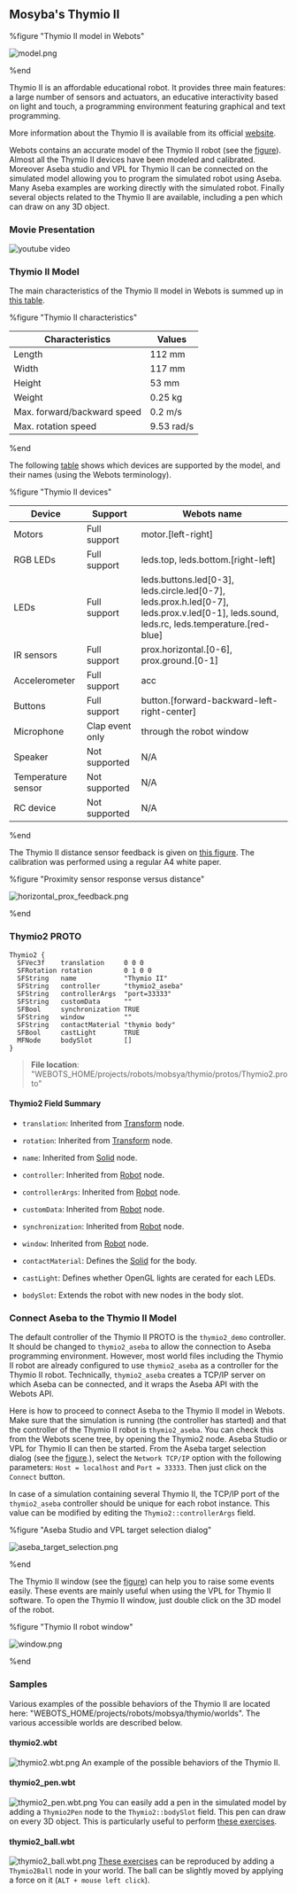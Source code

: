 ## Mosyba's Thymio II

%figure "Thymio II model in Webots"

![model.png](images/robots/thymio2/model.png)

%end

Thymio II is an affordable educational robot.
It provides three main features: a large number of sensors and actuators, an educative interactivity based on light and touch, a programming environment featuring graphical and text programming.

More information about the Thymio II is available from its official [website](https://aseba.wikidot.com/en:thymio).

Webots contains an accurate model of the Thymio II robot (see the [figure](#thymio-ii-model-in-webots)).
Almost all the Thymio II devices have been modeled and calibrated.
Moreover Aseba studio and VPL for Thymio II can be connected on the simulated model allowing you to program the simulated robot using Aseba.
Many Aseba examples are working directly with the simulated robot.
Finally several objects related to the Thymio II are available, including a pen which can draw on any 3D object.

### Movie Presentation

![youtube video](https://www.youtube.com/watch?v=q9VuJ8Kvt7U)

### Thymio II Model

The main characteristics of the Thymio II model in Webots is summed up in [this table](#thymio-ii-characteristics).

%figure "Thymio II characteristics"

| Characteristics             | Values       |
| --------------------------- | ------------ |
| Length                      | 112 mm       |
| Width                       | 117 mm       |
| Height                      | 53 mm        |
| Weight                      | 0.25 kg      |
| Max. forward/backward speed | 0.2 m/s      |
| Max. rotation speed         | 9.53 rad/s   |

%end

The following [table](#thymio-ii-devices) shows which devices are supported by the model, and their names (using the Webots terminology).

%figure "Thymio II devices"

| Device             | Support         | Webots name                                                                                                                               |
| ------------------ | --------------- | ----------------------------------------------------------------------------------------------------------------------------------------- |
| Motors             | Full support    | motor.[left-right]                                                                                                                        |
| RGB LEDs           | Full support    | leds.top, leds.bottom.[right-left]                                                                                                        |
| LEDs               | Full support    | leds.buttons.led[0-3], leds.circle.led[0-7], leds.prox.h.led[0-7], leds.prox.v.led[0-1], leds.sound, leds.rc, leds.temperature.[red-blue] |
| IR sensors         | Full support    | prox.horizontal.[0-6], prox.ground.[0-1]                                                                                                  |
| Accelerometer      | Full support    | acc                                                                                                                                       |
| Buttons            | Full support    | button.[forward-backward-left-right-center]                                                                                               |
| Microphone         | Clap event only | through the robot window                                                                                                                  |
| Speaker            | Not supported   | N/A                                                                                                                                       |
| Temperature sensor | Not supported   | N/A                                                                                                                                       |
| RC device          | Not supported   | N/A                                                                                                                                       |

%end

The Thymio II distance sensor feedback is given on [this figure](#proximity-sensor-response-versus-distance).
The calibration was performed using a regular A4 white paper.

%figure "Proximity sensor response versus distance"

![horizontal_prox_feedback.png](images/robots/thymio2/horizontal_prox_feedback.png)

%end

### Thymio2 PROTO

```
Thymio2 {
  SFVec3f    translation     0 0 0
  SFRotation rotation        0 1 0 0
  SFString   name            "Thymio II"
  SFString   controller      "thymio2_aseba"
  SFString   controllerArgs  "port=33333"
  SFString   customData      ""
  SFBool     synchronization TRUE
  SFString   window          ""
  SFString   contactMaterial "thymio body"
  SFBool     castLight       TRUE
  MFNode     bodySlot        []
}
```

> **File location**: "WEBOTS\_HOME/projects/robots/mobsya/thymio/protos/Thymio2.proto"

#### Thymio2 Field Summary

- `translation`: Inherited from [Transform](../reference/transform.md) node.

- `rotation`: Inherited from [Transform](../reference/transform.md) node.

- `name`: Inherited from [Solid](../reference/solid.md) node.

- `controller`: Inherited from [Robot](../reference/robot.md) node.

- `controllerArgs`: Inherited from [Robot](../reference/robot.md) node.

- `customData`: Inherited from [Robot](../reference/robot.md) node.

- `synchronization`: Inherited from [Robot](../reference/robot.md) node.

- `window`: Inherited from [Robot](../reference/robot.md) node.

- `contactMaterial`: Defines the [Solid](../reference/solid.md) for the body.

- `castLight`: Defines whether OpenGL lights are cerated for each LEDs.

- `bodySlot`: Extends the robot with new nodes in the body slot.

### Connect Aseba to the Thymio II Model

The default controller of the Thymio II PROTO is the `thymio2_demo` controller.
It should be changed to `thymio2_aseba` to allow the connection to Aseba programming environment.
However, most world files including the Thymio II robot are already configured to use `thymio2_aseba` as a controller for the Thymio II robot.
Technically, `thymio2_aseba` creates a TCP/IP server on which Aseba can be connected, and it wraps the Aseba API with the Webots API.

Here is how to proceed to connect Aseba to the Thymio II model in Webots.
Make sure that the simulation is running (the controller has started) and that the controller of the Thymio II robot is `thymio2_aseba`.
You can check this from the Webots scene tree, by opening the Thymio2 node.
Aseba Studio or VPL for Thymio II can then be started.
From the Aseba target selection dialog (see the [figure](#aseba-studio-and-vpl-target-selection-dialog).), select the `Network TCP/IP` option with the following parameters: `Host = localhost` and `Port = 33333`.
Then just click on the `Connect` button.

In case of a simulation containing several Thymio II, the TCP/IP port of the `thymio2_aseba` controller should be unique for each robot instance.
This value can be modified by editing the `Thymio2::controllerArgs` field.

%figure "Aseba Studio and VPL target selection dialog"

![aseba_target_selection.png](images/robots/thymio2/aseba_target_selection.png)

%end

The Thymio II window (see the [figure](#thymio-ii-robot-window)) can help you to raise some events easily.
These events are mainly useful when using the VPL for Thymio II software.
To open the Thymio II window, just double click on the 3D model of the robot.

%figure "Thymio II robot window"

![window.png](images/robots/thymio2/window.png)

%end

### Samples

Various examples of the possible behaviors of the Thymio II are located here: "WEBOTS\_HOME/projects/robots/mobsya/thymio/worlds".
The various accessible worlds are described below.

#### thymio2.wbt

![thymio2.wbt.png](images/robots/thymio2/thymio2.wbt.png) An example of the possible behaviors of the Thymio II.

#### thymio2\_pen.wbt

![thymio2_pen.wbt.png](images/robots/thymio2/thymio2_pen.wbt.png) You can easily add a pen in the simulated model by adding a `Thymio2Pen` node to the `Thymio2::bodySlot` field.
This pen can draw on every 3D object.
This is particularly useful to perform [these exercises](https://aseba.wikidot.com/en:thymiodrawing).


#### thymio2\_ball.wbt

![thymio2_ball.wbt.png](images/robots/thymio2/thymio2_ball.wbt.png) [These exercises](https://aseba.wikidot.com/en:thymioballeinverse) can be reproduced by adding a `Thymio2Ball` node in your world.
The ball can be slightly moved by applying a force on it (`ALT + mouse left click`).
